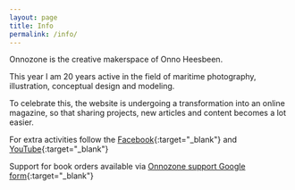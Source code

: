 ```yaml
---
layout: page
title: Info
permalink: /info/
---
```


Onnozone is the creative makerspace of Onno Heesbeen.

This year I am 20 years active in the field of maritime photography, illustration, conceptual design and modeling.

To celebrate this, the website is undergoing a transformation into an online magazine, so that sharing projects, new articles and content becomes a lot easier.

For extra activities follow the [Facebook](https://www.facebook.com/onnozonecom){:target="_blank"} and [YouTube](https://www.youtube.com/channel/UCIe_v09FFodVGK34RnATljA){:target="_blank"}

Support for book orders available via [Onnozone support Google form](https://forms.gle/34Nx5egPgjyvDzCCA){:target="_blank"}


